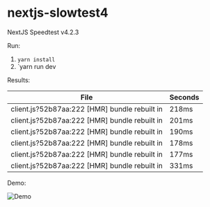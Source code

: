 # nextjs-slowtest4
NextJS Speedtest v4.2.3

Run:
1) `yarn install`
2) `yarn run dev

Results:

File | Seconds
--- | ---
client.js?52b87aa:222 [HMR] bundle rebuilt in | 218ms
client.js?52b87aa:222 [HMR] bundle rebuilt in | 201ms
client.js?52b87aa:222 [HMR] bundle rebuilt in | 190ms
client.js?52b87aa:222 [HMR] bundle rebuilt in | 178ms
client.js?52b87aa:222 [HMR] bundle rebuilt in | 177ms
client.js?52b87aa:222 [HMR] bundle rebuilt in | 331ms

Demo:

![Demo](https://raw.githubusercontent.com/plag/nextjs-slowtest4/master/next4.gif)

